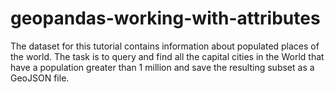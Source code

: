 # geopandas-working-with-attributes
The dataset for this tutorial contains information about populated places of the world. The task is to query and find all the capital cities in the World that have a population greater than 1 million and save the resulting subset as a GeoJSON file.
